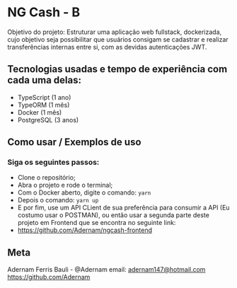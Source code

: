 # NG Cash - B
Objetivo do projeto: Estruturar uma aplicação web fullstack, dockerizada, cujo objetivo seja possibilitar que usuários consigam se cadastrar e realizar transferências internas entre si, com as devidas autenticações JWT.

## Tecnologias usadas e tempo de experiência com cada uma delas:
- TypeScript (1 ano)
- TypeORM (1 mês)
- Docker (1 mês)
- PostgreSQL (3 anos)

## Como usar / Exemplos de uso
### Siga os seguintes passos:
- Clone o repositório;
- Abra o projeto e rode o terminal;
- Com o Docker aberto, digite o comando: ``` yarn ```
- Depois o comando: ``` yarn up ```
- E por fim, use um API CLient de sua preferência para consumir a API (Eu costumo usar o POSTMAN), ou então usar a segunda parte deste projeto em Frontend que se encontra no seguinte link:
- https://github.com/Adernam/ngcash-frontend

## Meta
Adernam Ferris Bauli - @Adernam
email: adernam147@hotmail.com
https://github.com/Adernam
